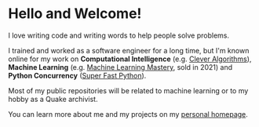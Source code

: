 # Hello and Welcome!

I love writing code and writing words to help people solve problems.

I trained and worked as a software engineer for a long time, but I'm known online for my work on **Computational Intelligence** (e.g. [Clever Algorithms](https://cleveralgorithms.com)), **Machine Learning** (e.g. [Machine Learning Mastery](https://MachineLearningMastery.com), sold in 2021) and **Python Concurrency** ([Super Fast Python](https://SuperFastPython.com)).

Most of my public repositories will be related to machine learning or to my hobby as a Quake archivist.

You can learn more about me and my projects on my [personal homepage](https://jasonbrownlee.me/).